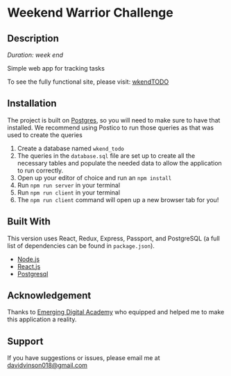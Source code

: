 # Weekend Warrior Challenge

## Description

_Duration: week end_

Simple web app for tracking tasks

To see the fully functional site, please visit: [wkendTODO](https://obscure-refuge-76503.herokuapp.com/)

## Installation

The project is built on [Postgres](https://www.postgresql.org/download/), so you will need to make sure to have that installed. We recommend using Postico to run those queries as that was used to create the queries

1. Create a database named `wkend_todo`
2. The queries in the `database.sql` file are set up to create all the necessary tables and populate the needed data to allow the application to run correctly.
3. Open up your editor of choice and run an `npm install`
4. Run `npm run server` in your terminal
5. Run `npm run client` in your terminal
6. The `npm run client` command will open up a new browser tab for you!


## Built With
This version uses React, Redux, Express, Passport, and PostgreSQL (a full list of dependencies can be found in `package.json`).

- [Node.js](https://nodejs.org/en/)
- [React.js](https://reactjs.org/)
- [Postgresql](https://www.postgresql.org/)

## Acknowledgement
Thanks to [Emerging Digital Academy](https://www.emergingacademy.org/) who equipped and helped me to make this application a reality.

## Support
If you have suggestions or issues, please email me at [davidvinson018@gmail.com](www.google.com)
